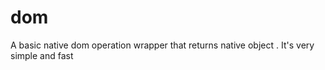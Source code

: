 dom
===

A basic native dom operation wrapper that returns native object . It's very simple and fast
